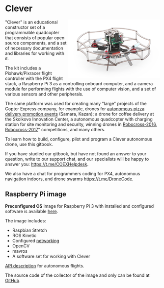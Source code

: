 Clever
======

<img src="../assets/clever3.png" align="right" width="300px" alt="Klever">

"Clever" is an educational constructor set of a programmable quadcopter that consists of popular open source components, and a set of necessary documentation and libraries for working with it.

The kit includes a Pixhawk/Pixracer flight controller with the PX4 flight stack, a Raspberry Pi 3 as a controlling onboard computer, and a camera module for performing flights with the use of computer vision, and a set of various sensors and other peripherals.

The same platform was used for creating many "large" projects of the Copter Express company, for example, drones for [autonomous pizza delivery promotion events](https://www.youtube.com/watch?v=hmkAoZOtF58) (Samara, Kazan); a drone for coffee delivery at the Skolkovo Innovation Center, a autonomous quadcopter with charging station for site monitoring and security, winning drones in [Robocross-2016](https://www.youtube.com/watch?v=dGbDaz_VmYU), [Robocross-2017](https://youtu.be/AQnd2CRczbQ)" competitions, and many others.

To learn how to build, configure, pilot and program a Clever autonomous drone, use this gitbook.

If you have studied our gitbook, but have not found an answer to your question, write to our support chat, and our specialists will be happy to answer you: https://t.me/COEXHelpdesk.

We also have a chat for programmers coding for PX4, autonomous navigation indoors, and drone swarms https://t.me/DroneCode.

Raspberry Pi image
----------------------

**Preconfigured OS** image for Raspberry Pi 3 with installed and configured software is available [here](image.md).

The image includes:

* Raspbian Stretch
* ROS Kinetic
* Configured [networking](network.md)
* OpenCV
* mavros
* A software set for working with Clever

[API description](simple_offboard.md) for autonomous flights.

The source code of the collector of the image and only can be found at [GitHub](https://github.com/CopterExpress/clever).
